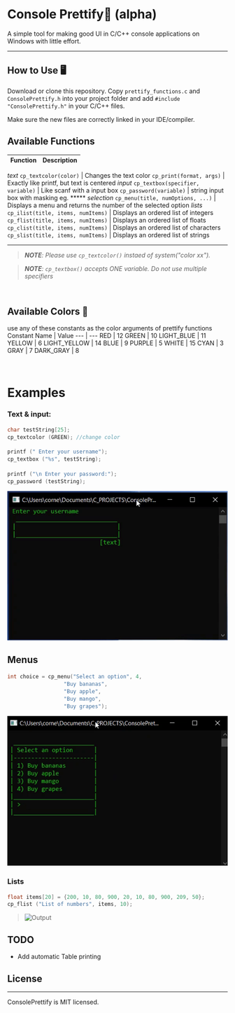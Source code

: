 # Console Prettify🎨 (alpha)
A simple tool for making good UI in C/C++ console applications on Windows with little effort.

---

## How to Use 🖥️
Download or clone this repository. Copy `prettify_functions.c` and `ConsolePrettify.h` into your project folder and add `#include "ConsolePrettify.h"` in your C/C++ files.

Make sure the new files are correctly linked in your IDE/compiler.

## Available Functions

Function | Description
--- | --- 
_text_
`cp_textcolor(color)` | Changes the text color
`cp_print(format, args)` | Exactly like printf, but text is centered
_input_
`cp_textbox(specifier, variable)` | Like scanf with a input box
`cp_password(variable)` | string input box with masking eg. *****
_selection_
`cp_menu(title, numOptions, ...)` | Displays a menu and returns the number of the selected option
_lists_
`cp_ilist(title, items, numItems)` | Displays an ordered list of integers
`cp_flist(title, items, numItems)` | Displays an ordered list of floats
`cp_clist(title, items, numItems)` | Displays an ordered list of characters
`cp_slist(title, items, numItems)` | Displays an ordered list of strings

---
> _**NOTE**: Please use `cp_textcolor()` instaed of system("color xx")._ 

> _**NOTE**: `cp_textbox()` accepts ONE variable. Do not use multiple specifiers_

<br>

## Available Colors 🌈
use any of these constants as the color arguments of prettify functions
Constant Name | Value
--- | --- 
RED | 12
GREEN |  10
LIGHT_BLUE | 11
YELLOW | 6
LIGHT_YELLOW | 14
BLUE | 9
PURPLE | 5
WHITE | 15
CYAN | 3
GRAY | 7
DARK_GRAY | 8

<br>

# Examples
### Text & input:

```c
char testString[25];
cp_textcolor (GREEN); //change color

printf (" Enter your username");
cp_textbox ("%s", testString);

printf ("\n Enter your password:");
cp_password (testString);
```
![Output](images/output1.gif)


## Menus
```c
int choice = cp_menu("Select an option", 4,
                  "Buy bananas",
                  "Buy apple",
                  "Buy mango",
                  "Buy grapes");
```
![Output](images/output2.gif)


### Lists
```c
float items[20] = {200, 10, 80, 900, 20, 10, 80, 900, 209, 50};
cp_flist ("List of numbers", items, 10);
```
>![Output](images/output3.gif)

## TODO
- Add automatic Table printing

## License
---
ConsolePrettify is MIT licensed.